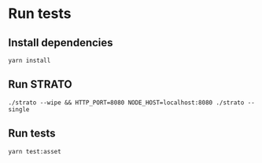 # Run tests

## Install dependencies
```
yarn install
```
## Run STRATO
```
./strato --wipe && HTTP_PORT=8080 NODE_HOST=localhost:8080 ./strato --single
```
## Run tests
```
yarn test:asset
```

